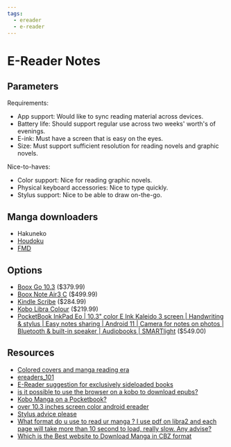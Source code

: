 ```yaml
---
tags:
  - ereader
  - e-reader
---
```


# E-Reader Notes

## Parameters

Requirements:

- App support: Would like to sync reading material across devices.
- Battery life: Should support regular use across two weeks' worth's of evenings.
- E-ink: Must have a screen that is easy on the eyes.
- Size: Must support sufficient resolution for reading novels and graphic novels.

Nice-to-haves:

- Color support: Nice for reading graphic novels.
- Physical keyboard accessories: Nice to type quickly.
- Stylus support: Nice to be able to draw on-the-go.

## Manga downloaders

- Hakuneko
- [Houdoku](https://www.reddit.com/comments/vlkoih/)
- [FMD](https://www.reddit.com/comments/vlkoih/)

## Options

- [Boox Go 10.3](https://shop.boox.com/products/go103) ($379.99)
- [Boox Note Air3 C](https://shop.boox.com/products/noteair3) ($499.99)
- [Kindle Scribe](https://www.amazon.com/dp/B09W8QLTTL) ($284.99)
- [Kobo Libra Colour](https://us.kobobooks.com/products/kobo-libra-colour?variant=41267371376710) ($219.99)
- [PocketBook InkPad Eo | 10.3" color E Ink Kaleido 3 screen | Handwriting & stylus | Easy notes sharing | Android 11 | Camera for notes on photos | Bluetooth & built-in speaker | Audiobooks | SMARTlight](https://www.amazon.com/dp/B0D1YQB8PJ) ($549.00)

## Resources

- [Colored covers and manga reading era](https://www.reddit.com/r/ereader/comments/1dybul2/comment/lcl1hqf/)
- [ereaders_101](https://www.reddit.com/r/ereader/wiki/ereaders_101/)
- [E-Reader suggestion for exclusively sideloaded books](https://www.reddit.com/r/ereader/comments/1c9b8hi/)
- [is it possible to use the browser on a kobo to download epubs?](https://www.reddit.com/r/kobo/comments/v17f5c/)
- [Kobo Manga on a Pocketbook?](https://www.reddit.com/r/ereader/comments/1avbbvd/comment/krcdjkv/)
- [over 10.3 inches screen color android ereader](https://www.google.com/search?q=over+10.3+inches+screen+color+android+ereader&shoprs=CAESESoPCKTQPRIJCQAAAOB4KTpAGAEqD2FuZHJvaWQgZXJlYWRlcjIcCAESDENvbG9yIFNjcmVlbjoKCP2HLBD_hywwADI4CAESF092ZXIgMTAuMyBpbmNoZXMgc2NyZWVuIhEqDwik0D0SCQkAAADgeCk6QDoICKTQPRAAMAZYjaogYAI&sa=X#cobssid=s)
- [Stylus advice please](https://www.reddit.com/comments/1gx64y4/)
- [What format do u use to read ur manga ? I use pdf on libra2 and each page will take more than 10 second to load, really slow. Any advise?](https://www.reddit.com/r/kobo/comments/ttn6gl/)
- [Which is the Best website to Download Manga in CBZ format](https://www.reddit.com/comments/12ydxic/)

